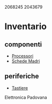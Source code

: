 2068245
2043679

# Inventario

## componenti
* [Processori](./componenti/processori.md)
* [Schede Madri](./componenti/schede_madri.md)

## periferiche
* [Tastiere](./periferiche/tastiere.md)

Elettronica Padovana
